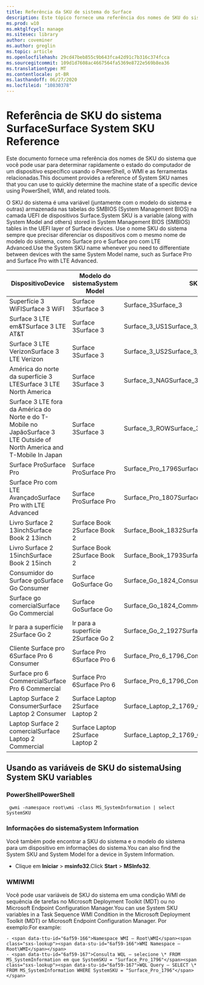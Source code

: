 ```yaml
---
title: Referência da SKU de sistema do Surface
description: Este tópico fornece uma referência dos nomes de SKU do sistema que você pode usar para determinar rapidamente o estado do computador de um dispositivo específico.
ms.prod: w10
ms.mktglfcycl: manage
ms.sitesec: library
author: coveminer
ms.author: greglin
ms.topic: article
ms.openlocfilehash: 29cd47beb855c9b643fca42d91c7b316c374fcca
ms.sourcegitcommit: 109d1d7608ac4667564fa5369e8722e569b8ea36
ms.translationtype: MT
ms.contentlocale: pt-BR
ms.lasthandoff: 06/27/2020
ms.locfileid: "10830378"
---
```

# <span data-ttu-id="6af59-103">Referência de SKU do sistema Surface</span><span class="sxs-lookup"><span data-stu-id="6af59-103">Surface System SKU Reference</span></span>
<span data-ttu-id="6af59-104">Este documento fornece uma referência dos nomes de SKU do sistema que você pode usar para determinar rapidamente o estado do computador de um dispositivo específico usando o PowerShell, o WMI e as ferramentas relacionadas.</span><span class="sxs-lookup"><span data-stu-id="6af59-104">This document provides a reference of System SKU names that you can use to quickly determine the machine state of a specific device using PowerShell, WMI, and related tools.</span></span> 

<span data-ttu-id="6af59-105">O SKU do sistema é uma variável (juntamente com o modelo do sistema e outras) armazenada nas tabelas do SMBIOS (System Management BIOS) na camada UEFI de dispositivos Surface.</span><span class="sxs-lookup"><span data-stu-id="6af59-105">System SKU is a variable (along with System Model and others) stored in System Management BIOS (SMBIOS) tables in the UEFI layer of Surface devices.</span></span>  <span data-ttu-id="6af59-106">Use o nome SKU do sistema sempre que precisar diferenciar os dispositivos com o mesmo nome de modelo do sistema, como Surface pro e Surface pro com LTE Advanced.</span><span class="sxs-lookup"><span data-stu-id="6af59-106">Use the System SKU name whenever you need to differentiate between devices with the same System Model name, such as Surface Pro and Surface Pro with LTE Advanced.</span></span> 

| **<span data-ttu-id="6af59-107">Dispositivo</span><span class="sxs-lookup"><span data-stu-id="6af59-107">Device</span></span>**| **<span data-ttu-id="6af59-108">Modelo do sistema</span><span class="sxs-lookup"><span data-stu-id="6af59-108">System Model</span></span>** | **<span data-ttu-id="6af59-109">SKU do sistema</span><span class="sxs-lookup"><span data-stu-id="6af59-109">System SKU</span></span>**|
| --- | ---| --- |
| <span data-ttu-id="6af59-110">Superfície 3 WiFI</span><span class="sxs-lookup"><span data-stu-id="6af59-110">Surface 3 WiFI</span></span>                                               | <span data-ttu-id="6af59-111">Surface 3</span><span class="sxs-lookup"><span data-stu-id="6af59-111">Surface 3</span></span>        | <span data-ttu-id="6af59-112">Surface_3</span><span class="sxs-lookup"><span data-stu-id="6af59-112">Surface_3</span></span>                        |
| <span data-ttu-id="6af59-113">Surface 3 LTE em&T</span><span class="sxs-lookup"><span data-stu-id="6af59-113">Surface 3 LTE AT&T</span></span>                                           | <span data-ttu-id="6af59-114">Surface 3</span><span class="sxs-lookup"><span data-stu-id="6af59-114">Surface 3</span></span>        | <span data-ttu-id="6af59-115">Surface_3_US1</span><span class="sxs-lookup"><span data-stu-id="6af59-115">Surface_3_US1</span></span>                    |
| <span data-ttu-id="6af59-116">Surface 3 LTE Verizon</span><span class="sxs-lookup"><span data-stu-id="6af59-116">Surface 3 LTE Verizon</span></span>                                        | <span data-ttu-id="6af59-117">Surface 3</span><span class="sxs-lookup"><span data-stu-id="6af59-117">Surface 3</span></span>        | <span data-ttu-id="6af59-118">Surface_3_US2</span><span class="sxs-lookup"><span data-stu-id="6af59-118">Surface_3_US2</span></span>                    |
| <span data-ttu-id="6af59-119">América do norte da superfície 3 LTE</span><span class="sxs-lookup"><span data-stu-id="6af59-119">Surface 3 LTE North America</span></span>                                  | <span data-ttu-id="6af59-120">Surface 3</span><span class="sxs-lookup"><span data-stu-id="6af59-120">Surface 3</span></span>        | <span data-ttu-id="6af59-121">Surface_3_NAG</span><span class="sxs-lookup"><span data-stu-id="6af59-121">Surface_3_NAG</span></span>                    |
| <span data-ttu-id="6af59-122">Surface 3 LTE fora da América do Norte e do T-Mobile no Japão</span><span class="sxs-lookup"><span data-stu-id="6af59-122">Surface 3 LTE Outside of North America and T-Mobile In Japan</span></span> | <span data-ttu-id="6af59-123">Surface 3</span><span class="sxs-lookup"><span data-stu-id="6af59-123">Surface 3</span></span>        | <span data-ttu-id="6af59-124">Surface_3_ROW</span><span class="sxs-lookup"><span data-stu-id="6af59-124">Surface_3_ROW</span></span>                    |
| <span data-ttu-id="6af59-125">Surface Pro</span><span class="sxs-lookup"><span data-stu-id="6af59-125">Surface Pro</span></span>                                                  | <span data-ttu-id="6af59-126">Surface Pro</span><span class="sxs-lookup"><span data-stu-id="6af59-126">Surface Pro</span></span>      | <span data-ttu-id="6af59-127">Surface_Pro_1796</span><span class="sxs-lookup"><span data-stu-id="6af59-127">Surface_Pro_1796</span></span>                 |
| <span data-ttu-id="6af59-128">Surface Pro com LTE Avançado</span><span class="sxs-lookup"><span data-stu-id="6af59-128">Surface Pro with LTE Advanced</span></span>                                | <span data-ttu-id="6af59-129">Surface Pro</span><span class="sxs-lookup"><span data-stu-id="6af59-129">Surface Pro</span></span>      | <span data-ttu-id="6af59-130">Surface_Pro_1807</span><span class="sxs-lookup"><span data-stu-id="6af59-130">Surface_Pro_1807</span></span>                 |
| <span data-ttu-id="6af59-131">Livro Surface 2 13inch</span><span class="sxs-lookup"><span data-stu-id="6af59-131">Surface Book 2 13inch</span></span>                                        | <span data-ttu-id="6af59-132">Surface Book 2</span><span class="sxs-lookup"><span data-stu-id="6af59-132">Surface Book 2</span></span>   | <span data-ttu-id="6af59-133">Surface_Book_1832</span><span class="sxs-lookup"><span data-stu-id="6af59-133">Surface_Book_1832</span></span>                |
| <span data-ttu-id="6af59-134">Livro Surface 2 15inch</span><span class="sxs-lookup"><span data-stu-id="6af59-134">Surface Book 2 15inch</span></span>                                        | <span data-ttu-id="6af59-135">Surface Book 2</span><span class="sxs-lookup"><span data-stu-id="6af59-135">Surface Book 2</span></span>   | <span data-ttu-id="6af59-136">Surface_Book_1793</span><span class="sxs-lookup"><span data-stu-id="6af59-136">Surface_Book_1793</span></span>                |
| <span data-ttu-id="6af59-137">Consumidor do Surface go</span><span class="sxs-lookup"><span data-stu-id="6af59-137">Surface Go Consumer</span></span>                                          | <span data-ttu-id="6af59-138">Surface Go</span><span class="sxs-lookup"><span data-stu-id="6af59-138">Surface Go</span></span>       | <span data-ttu-id="6af59-139">Surface_Go_1824_Consumer</span><span class="sxs-lookup"><span data-stu-id="6af59-139">Surface_Go_1824_Consumer</span></span>         |
| <span data-ttu-id="6af59-140">Surface go comercial</span><span class="sxs-lookup"><span data-stu-id="6af59-140">Surface Go Commercial</span></span>                                        | <span data-ttu-id="6af59-141">Surface Go</span><span class="sxs-lookup"><span data-stu-id="6af59-141">Surface Go</span></span>       | <span data-ttu-id="6af59-142">Surface_Go_1824_Commercial</span><span class="sxs-lookup"><span data-stu-id="6af59-142">Surface_Go_1824_Commercial</span></span>       |
| <span data-ttu-id="6af59-143">Ir para a superfície 2</span><span class="sxs-lookup"><span data-stu-id="6af59-143">Surface Go 2</span></span>                                                 | <span data-ttu-id="6af59-144">Ir para a superfície 2</span><span class="sxs-lookup"><span data-stu-id="6af59-144">Surface Go 2</span></span>     | <span data-ttu-id="6af59-145">Surface_Go_2_1927</span><span class="sxs-lookup"><span data-stu-id="6af59-145">Surface_Go_2_1927</span></span>                |
| <span data-ttu-id="6af59-146">Cliente Surface pro 6</span><span class="sxs-lookup"><span data-stu-id="6af59-146">Surface Pro 6 Consumer</span></span>                                       | <span data-ttu-id="6af59-147">Surface Pro 6</span><span class="sxs-lookup"><span data-stu-id="6af59-147">Surface Pro 6</span></span>    | <span data-ttu-id="6af59-148">Surface_Pro_6_1796_Consumer</span><span class="sxs-lookup"><span data-stu-id="6af59-148">Surface_Pro_6_1796_Consumer</span></span>      |
| <span data-ttu-id="6af59-149">Surface pro 6 Commercial</span><span class="sxs-lookup"><span data-stu-id="6af59-149">Surface Pro 6 Commercial</span></span>                                     | <span data-ttu-id="6af59-150">Surface Pro 6</span><span class="sxs-lookup"><span data-stu-id="6af59-150">Surface Pro 6</span></span>    | <span data-ttu-id="6af59-151">Surface_Pro_6_1796_Commercial</span><span class="sxs-lookup"><span data-stu-id="6af59-151">Surface_Pro_6_1796_Commercial</span></span>    |
| <span data-ttu-id="6af59-152">Laptop Surface 2 Consumer</span><span class="sxs-lookup"><span data-stu-id="6af59-152">Surface Laptop 2 Consumer</span></span>                                    | <span data-ttu-id="6af59-153">Surface Laptop 2</span><span class="sxs-lookup"><span data-stu-id="6af59-153">Surface Laptop 2</span></span> | <span data-ttu-id="6af59-154">Surface_Laptop_2_1769_Consumer</span><span class="sxs-lookup"><span data-stu-id="6af59-154">Surface_Laptop_2_1769_Consumer</span></span>   |
| <span data-ttu-id="6af59-155">Laptop Surface 2 comercial</span><span class="sxs-lookup"><span data-stu-id="6af59-155">Surface Laptop 2 Commercial</span></span>                                  | <span data-ttu-id="6af59-156">Surface Laptop 2</span><span class="sxs-lookup"><span data-stu-id="6af59-156">Surface Laptop 2</span></span> | <span data-ttu-id="6af59-157">Surface_Laptop_2_1769_Commercial</span><span class="sxs-lookup"><span data-stu-id="6af59-157">Surface_Laptop_2_1769_Commercial</span></span> |

## <span data-ttu-id="6af59-158">Usando as variáveis de SKU do sistema</span><span class="sxs-lookup"><span data-stu-id="6af59-158">Using System SKU variables</span></span> 

### <span data-ttu-id="6af59-159">PowerShell</span><span class="sxs-lookup"><span data-stu-id="6af59-159">PowerShell</span></span>

     gwmi -namespace root\wmi -class MS_SystemInformation | select SystemSKU 

### <span data-ttu-id="6af59-160">Informações do sistema</span><span class="sxs-lookup"><span data-stu-id="6af59-160">System Information</span></span>
<span data-ttu-id="6af59-161">Você também pode encontrar a SKU do sistema e o modelo do sistema para um dispositivo em informações do sistema.</span><span class="sxs-lookup"><span data-stu-id="6af59-161">You can also find the System SKU and System Model for a device in System Information.</span></span> 
- <span data-ttu-id="6af59-162">Clique em **Iniciar**  >   **msinfo32**.</span><span class="sxs-lookup"><span data-stu-id="6af59-162">Click **Start** >  **MSInfo32**.</span></span>  

### <span data-ttu-id="6af59-163">WMI</span><span class="sxs-lookup"><span data-stu-id="6af59-163">WMI</span></span>
<span data-ttu-id="6af59-164">Você pode usar variáveis de SKU do sistema em uma condição WMI de sequência de tarefas no Microsoft Deployment Toolkit (MDT) ou no Microsoft Endpoint Configuration Manager.</span><span class="sxs-lookup"><span data-stu-id="6af59-164">You can use System SKU variables in a Task Sequence WMI Condition in the Microsoft Deployment Toolkit (MDT) or Microsoft Endpoint Configuration Manager.</span></span> <span data-ttu-id="6af59-165">Por exemplo:</span><span class="sxs-lookup"><span data-stu-id="6af59-165">For example:</span></span> 

    - <span data-ttu-id="6af59-166">Namespace WMI – Root\WMI</span><span class="sxs-lookup"><span data-stu-id="6af59-166">WMI Namespace – Root\WMI</span></span>
    - <span data-ttu-id="6af59-167">Consulta WQL – selecione \* FROM MS_SystemInformation em que SystemSKU = "Surface_Pro_1796"</span><span class="sxs-lookup"><span data-stu-id="6af59-167">WQL Query – SELECT \* FROM MS_SystemInformation WHERE SystemSKU = "Surface_Pro_1796"</span></span>

 
 
 


